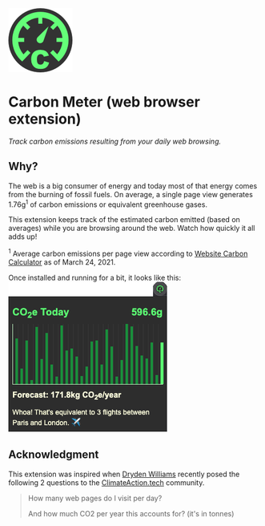 <img src="src/img/icon-128x128.png" alt="Carbon Meter logo">

# Carbon Meter (web browser extension)

*Track carbon emissions resulting from your daily web browsing.*

## Why?

The web is a big consumer of energy and today most of that energy comes from the burning of fossil fuels. On average, a single page view generates 1.76g<sup>1</sup> of carbon emissions or equivalent greenhouse gases.

This extension keeps track of the estimated carbon emitted (based on averages) while you are browsing around the web. Watch how quickly it all adds up!

<sup>1</sup> Average carbon emissions per page view according to [Website Carbon Calculator](https://www.websitecarbon.com/) as of March 24, 2021.

Once installed and running for a bit, it looks like this:
<img src="assets/carbonmeter-screen.png" alt="Carbon Meter screenshot">


## Acknowledgment

This extension was inspired when [Dryden Williams](https://www.drydenwilliams.co.uk/) recently posed the following 2 questions to the [ClimateAction.tech](https://climateaction.tech/) community.

> How many web pages do I visit per day?
>
> And how much CO2 per year this accounts for? (it's in tonnes)
